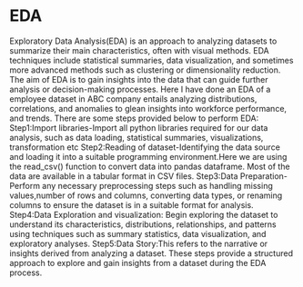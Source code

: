 # EDA
Exploratory Data Analysis(EDA) is an approach to analyzing datasets to summarize their main characteristics, often with visual methods.
EDA techniques include statistical summaries, data visualization, and sometimes more advanced methods such as clustering or dimensionality reduction.
The aim of EDA is to gain insights into the data that can guide further analysis or decision-making processes.
Here I have done an EDA of a employee dataset in ABC company entails analyzing distributions, correlations, and anomalies to glean insights into workforce performance, and trends.
There are some steps provided below to perform EDA:
Step1:Import libraries-Import all python libraries required for our data analysis, such as data loading, statistical summaries, visualizations, transformation etc
Step2:Reading of dataset-Identifying the data source and loading it into a suitable programming environment.Here we are using the read_csv() function to convert data into pandas dataframe.
Most of the data are available in a tabular format in CSV files.
Step3:Data Preparation- Perform any necessary preprocessing steps such as handling missing values,number of rows and columns, converting data types, or renaming columns to ensure the dataset is in a suitable format for analysis.
Step4:Data Exploration and visualization: Begin exploring the dataset to understand its characteristics, distributions, relationships, and patterns using techniques such as summary statistics, data visualization, and exploratory analyses.
Step5:Data Story:This refers to the narrative or insights derived from analyzing a dataset.
These steps provide a structured approach to explore and gain insights from a dataset during the EDA process.
